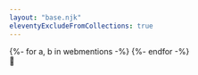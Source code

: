 ```yaml
---
layout: "base.njk"
eleventyExcludeFromCollections: true
---
```

<section class="v-center">
	<article class="page-wrapper" style="position: relative; height: 500px;">
		<style>
			.bee { position: absolute; }
			@keyframes vertical {
				to { transform: translateY(100px); }
			}
			@keyframes horizontal {
				to { right: 700px; }
			}
		</style>
		{%- for a, b in webmentions -%}
		<div class="bee"
			style="top: {{ range(0, 500, 50) | random }}px; right: -{{ range(10, 200, 40) | random }}px; animation: horizontal {{ range(3, 10) | random }}s linear infinite, vertical {{ range(1, 3, 0.5) | random }}s alternate infinite ease-in-out;">🐝</div>
		{%- endfor -%}
	</article>
</section>